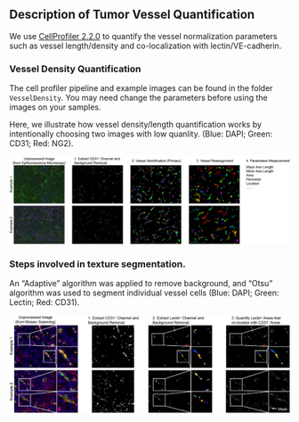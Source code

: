 ## Description of Tumor Vessel Quantification

We use [CellProfiler 2.2.0](http://cellprofiler.org/) to quantify the vessel normalization parameters such as vessel length/density and co-localization with lectin/VE-cadherin.

### Vessel Density Quantification

The cell profiler pipeline and example images can be found in the folder `VesselDensity`. You may need change the parameters before using the images on your samples.

Here, we illustrate how vessel density/length quantification works by intentionally choosing two images with low quanlity. (Blue: DAPI; Green: CD31; Red: NG2).

![1](IllustrationImages/1.jpg)

### Steps involved in texture segmentation.

An “Adaptive” algorithm was applied to remove background, and “Otsu” algorithm was used to segment individual vessel cells (Blue: DAPI; Green: Lectin; Red: CD31).

![2](IllustrationImages/2.jpg)


